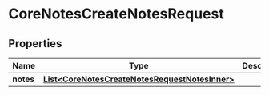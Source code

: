 

# CoreNotesCreateNotesRequest


## Properties

| Name | Type | Description | Notes |
|------------ | ------------- | ------------- | -------------|
|**notes** | [**List&lt;CoreNotesCreateNotesRequestNotesInner&gt;**](CoreNotesCreateNotesRequestNotesInner.md) |  |  |




